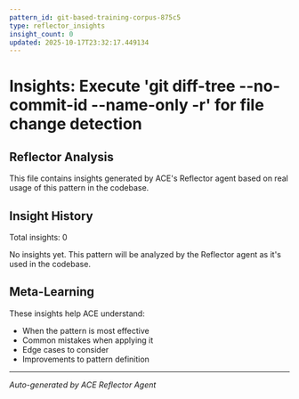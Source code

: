 ```yaml
---
pattern_id: git-based-training-corpus-875c5
type: reflector_insights
insight_count: 0
updated: 2025-10-17T23:32:17.449134
---
```

# Insights: Execute 'git diff-tree --no-commit-id --name-only -r' for file change detection

## Reflector Analysis

This file contains insights generated by ACE's Reflector agent based on real usage of this pattern in the codebase.

## Insight History

Total insights: 0

No insights yet. This pattern will be analyzed by the Reflector agent as it's used in the codebase.

## Meta-Learning

These insights help ACE understand:
- When the pattern is most effective
- Common mistakes when applying it
- Edge cases to consider
- Improvements to pattern definition

---

*Auto-generated by ACE Reflector Agent*
